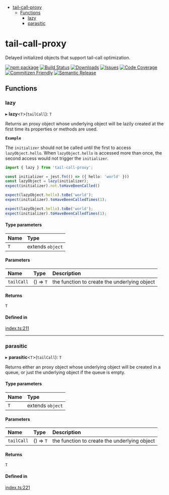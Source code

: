 <!-- START doctoc generated TOC please keep comment here to allow auto update -->
<!-- DON'T EDIT THIS SECTION, INSTEAD RE-RUN doctoc TO UPDATE -->


- [tail-call-proxy](#tail-call-proxy)
  - [Functions](#functions)
    - [lazy](#lazy)
    - [parasitic](#parasitic)

<!-- END doctoc generated TOC please keep comment here to allow auto update -->


<a name="readmemd"></a>

# tail-call-proxy

Delayed initialized objects that support tail-call optimization.

[![npm package][npm-img]][npm-url]
[![Build Status][build-img]][build-url]
[![Downloads][downloads-img]][downloads-url]
[![Issues][issues-img]][issues-url]
[![Code Coverage][codecov-img]][codecov-url]
[![Commitizen Friendly][commitizen-img]][commitizen-url]
[![Semantic Release][semantic-release-img]][semantic-release-url]

[build-img]:https://github.com/Atry/tail-call-proxy/actions/workflows/release.yml/badge.svg
[build-url]:https://github.com/Atry/tail-call-proxy/actions/workflows/release.yml
[downloads-img]:https://img.shields.io/npm/dt/tail-call-proxy
[downloads-url]:https://www.npmtrends.com/tail-call-proxy
[npm-img]:https://img.shields.io/npm/v/tail-call-proxy
[npm-url]:https://www.npmjs.com/package/tail-call-proxy
[issues-img]:https://img.shields.io/github/issues/Atry/tail-call-proxy
[issues-url]:https://github.com/Atry/tail-call-proxy/issues
[codecov-img]:https://codecov.io/gh/Atry/tail-call-proxy/branch/main/graph/badge.svg
[codecov-url]:https://codecov.io/gh/Atry/tail-call-proxy
[semantic-release-img]:https://img.shields.io/badge/%20%20%F0%9F%93%A6%F0%9F%9A%80-semantic--release-e10079.svg
[semantic-release-url]:https://github.com/semantic-release/semantic-release
[commitizen-img]:https://img.shields.io/badge/commitizen-friendly-brightgreen.svg
[commitizen-url]:http://commitizen.github.io/cz-cli/

## Functions

### lazy

▸ **lazy**<`T`\>(`tailCall`): `T`

Returns an proxy object whose underlying object will be lazily created
at the first time its properties or methods are used.

**`Example`**

The `initializer` should not be called until the first to access
`lazyObject.hello`. When `lazyObject.hello` is accessed more than once,
the second access would not trigger the `initializer`.

```typescript doctest
import { lazy } from 'tail-call-proxy';

const initializer = jest.fn(() => ({ hello: 'world' }))
const lazyObject = lazy(initializer);
expect(initializer).not.toHaveBeenCalled()

expect(lazyObject.hello).toBe('world');
expect(initializer).toHaveBeenCalledTimes(1);

expect(lazyObject.hello).toBe('world');
expect(initializer).toHaveBeenCalledTimes(1);
```

#### Type parameters

| Name | Type |
| :------ | :------ |
| `T` | extends `object` |

#### Parameters

| Name | Type | Description |
| :------ | :------ | :------ |
| `tailCall` | () => `T` | the function to create the underlying object |

#### Returns

`T`

#### Defined in

[index.ts:211](https://github.com/Atry/tail-call-proxy/blob/090983f/src/index.ts#L211)

___

### parasitic

▸ **parasitic**<`T`\>(`tailCall`): `T`

Returns either an proxy object whose underlying object will be created in
a queue, or just the underlying object if the queue is empty.

#### Type parameters

| Name | Type |
| :------ | :------ |
| `T` | extends `object` |

#### Parameters

| Name | Type | Description |
| :------ | :------ | :------ |
| `tailCall` | () => `T` | the function to create the underlying object |

#### Returns

`T`

#### Defined in

[index.ts:221](https://github.com/Atry/tail-call-proxy/blob/090983f/src/index.ts#L221)
